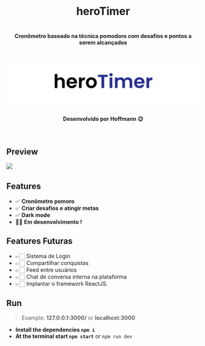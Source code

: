 <h1 align="center">
    heroTimer 
<h1>
<h4 align="center">Cronômetro baseado na técnica pomodoro com desafios e pontos a serem alcançados</h4> 
<br>
<img src="./public/img/logo.svg"/> 
<br>
<h4 align="center">Desenvolvido por Hoffmann 😉</h4>
<br>

## Preview
<img src="./public/img/repre.svg"/>

## Features
- ✅ **Cronômetro pomoro**
- ✅ **Criar desafios e atingir metas**
- ✅ **Dark  mode**
- 👨‍💻 **Em desenvolvimento !**

## Features Futuras
- 👉🏻 Sistema de Login
- 👉🏻 Compartilhar conquistas
- 👉🏻 Feed entre usuários
- 👉🏻 Chat de conversa interna na plataforma
- 👉🏻 Implantar o framework ReactJS.

## Run
> Example: **127.0.0.1:3000/** or **localhost:3000**

- **Install the dependencies `npm i`**
- **At the terminal start `npm start`** or `npm run dev`